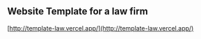 ## Website Template for a law firm

[http://template-law.vercel.app/](http://template-law.vercel.app/)
